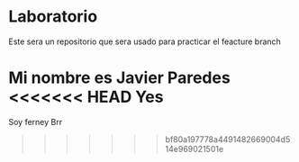 # Laboratorio
Este sera un repositorio que sera usado para practicar el feacture branch

Mi nombre es Javier Paredes
<<<<<<< HEAD
Yes
=======

Soy ferney Brr
>>>>>>> bf80a197778a4491482669004d514e969021501e
